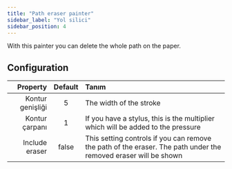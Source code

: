```yaml
---
title: "Path eraser painter"
sidebar_label: "Yol silici"
sidebar_position: 4
---
```



With this painter you can delete the whole path on the paper.

## Configuration

|         Property | Default | Tanım                                                                                                           |
| ----------------:|:-------:|:--------------------------------------------------------------------------------------------------------------- |
| Kontur genişliği |    5    | The width of the stroke                                                                                         |
|   Kontur çarpanı |    1    | If you have a stylus, this is the multiplier which will be added to the pressure                                |
|   Include eraser |  false  | This setting controls if you can remove the path of the eraser. The path under the removed eraser will be shown |
